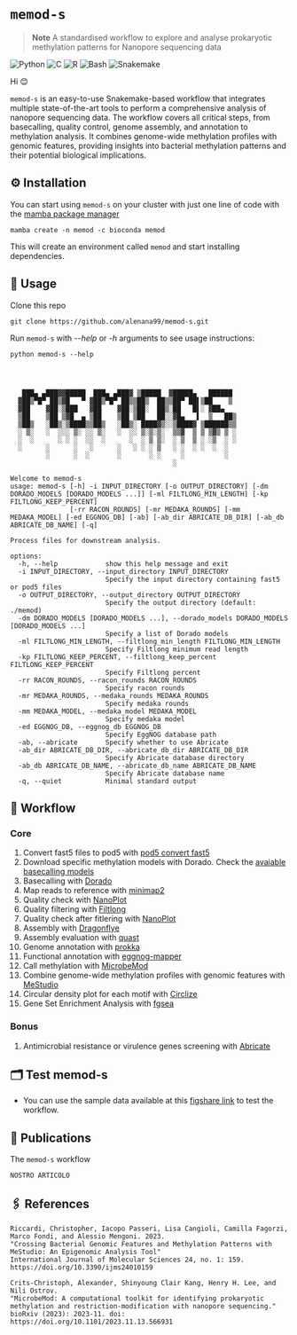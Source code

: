 # `memod-s`

> **Note**
> A standardised workflow to explore and analyse prokaryotic methylation patterns for Nanopore sequencing data

![Python](https://img.shields.io/badge/python-3670A0?style=for-the-badge&logo=python&logoColor=ffdd54) ![C](https://img.shields.io/badge/c-%2300599C.svg?style=for-the-badge&logo=c&logoColor=white) ![R](https://img.shields.io/badge/r-%23276DC3.svg?style=for-the-badge&logo=r&logoColor=white) ![Bash](https://img.shields.io/badge/bash-%234EAA25.svg?style=for-the-badge&logo=gnu-bash&logoColor=white) ![Snakemake](https://img.shields.io/badge/Snakemake-svg?style=for-the-badge&logo=c&logoColor=white) 


Hi :blush:

`memod-s` is an easy-to-use Snakemake-based workflow that integrates multiple state-of-the-art tools to perform a comprehensive analysis of nanopore sequencing data.
The workflow covers all critical steps, from basecalling, quality control, genome assembly, and annotation to methylation analysis.
It combines genome-wide methylation profiles with genomic features, providing insights into bacterial methylation patterns and their potential biological implications.

## ⚙️ Installation

You can start using `memod-s` on your cluster with just one line of code with the [mamba package manager](https://github.com/mamba-org/mamba)

```
mamba create -n memod -c bioconda memod
```

This will create an environment called `memod` and start installing dependencies.

## 🔧 Usage

Clone this repo

```
git clone https://github.com/alenana99/memod-s.git
```

Run `memod-s` with *--help* or *-h* arguments to see usage instructions:

```
python memod-s --help
```
```



   ███▄ ▄███▓▓█████  ███▄ ▄███▓ ▒█████  ▓█████▄   ██████
  ▓██▒▀█▀ ██▒▓█   ▀ ▓██▒▀█▀ ██▒▒██▒  ██▒▒██▀ ██▌▒██    ▒
  ▓██    ▓██░▒███   ▓██    ▓██░▒██░  ██▒░██   █▌░ ▓██▄
  ▒██    ▒██ ▒▓█  ▄ ▒██    ▒██ ▒██   ██░░▓█▄   ▌  ▒   ██▒
  ▒██▒   ░██▒░▒████▒▒██▒   ░██▒░ ████▓▒░░▒████▓ ▒██████▒▒
  ░ ▒░   ░  ░░░ ▒░ ░░ ▒░   ░  ░░ ▒░▒░▒░  ▒▒▓  ▒ ▒ ▒▓▒ ▒ ░
  ░  ░      ░ ░ ░  ░░  ░      ░  ░ ▒ ▒░  ░ ▒  ▒ ░ ░▒  ░ ░
  ░      ░      ░   ░      ░   ░ ░ ░ ▒   ░ ░  ░ ░  ░  ░
         ░      ░  ░       ░       ░ ░     ░          ░
                                         ░

Welcome to memod-s
usage: memod-s [-h] -i INPUT_DIRECTORY [-o OUTPUT_DIRECTORY] [-dm DORADO_MODELS [DORADO_MODELS ...]] [-ml FILTLONG_MIN_LENGTH] [-kp FILTLONG_KEEP_PERCENT]
               [-rr RACON_ROUNDS] [-mr MEDAKA_ROUNDS] [-mm MEDAKA_MODEL] [-ed EGGNOG_DB] [-ab] [-ab_dir ABRICATE_DB_DIR] [-ab_db ABRICATE_DB_NAME] [-q]

Process files for downstream analysis.

options:
  -h, --help            show this help message and exit
  -i INPUT_DIRECTORY, --input_directory INPUT_DIRECTORY
                        Specify the input directory containing fast5 or pod5 files
  -o OUTPUT_DIRECTORY, --output_directory OUTPUT_DIRECTORY
                        Specify the output directory (default: ./memod)
  -dm DORADO_MODELS [DORADO_MODELS ...], --dorado_models DORADO_MODELS [DORADO_MODELS ...]
                        Specify a list of Dorado models
  -ml FILTLONG_MIN_LENGTH, --filtlong_min_length FILTLONG_MIN_LENGTH
                        Specify Filtlong minimum read length
  -kp FILTLONG_KEEP_PERCENT, --filtlong_keep_percent FILTLONG_KEEP_PERCENT
                        Specify Filtlong percent
  -rr RACON_ROUNDS, --racon_rounds RACON_ROUNDS
                        Specify racon rounds
  -mr MEDAKA_ROUNDS, --medaka_rounds MEDAKA_ROUNDS
                        Specify medaka rounds
  -mm MEDAKA_MODEL, --medaka_model MEDAKA_MODEL
                        Specify medaka model
  -ed EGGNOG_DB, --eggnog_db EGGNOG_DB
                        Specify EggNOG database path
  -ab, --abricate       Specify whether to use Abricate
  -ab_dir ABRICATE_DB_DIR, --abricate_db_dir ABRICATE_DB_DIR
                        Specify Abricate database directory
  -ab_db ABRICATE_DB_NAME, --abricate_db_name ABRICATE_DB_NAME
                        Specify Abricate database name
  -q, --quiet           Minimal standard output

```

## 🐍 Workflow

### Core

1. Convert fast5 files to pod5 with [pod5 convert fast5](https://pod5-file-format.readthedocs.io/en/latest/docs/tools.html#pod5-convert-fast5)
2. Download specific methylation models with Dorado. Check the [avaiable basecalling models](https://github.com/nanoporetech/dorado?tab=readme-ov-file#available-basecalling-models)
3. Basecalling with [Dorado](https://github.com/nanoporetech/dorado)
4. Map reads to reference with [minimap2](https://github.com/lh3/minimap2)
5. Quality check with [NanoPlot](https://github.com/wdecoster/NanoPlot)
6. Quality filtering with [Filtlong](https://github.com/rrwick/Filtlong)
7. Quality check after fitlering with [NanoPlot](https://github.com/wdecoster/NanoPlot)
8. Assembly with [Dragonflye](https://github.com/rpetit3/dragonflye)
9. Assembly evaluation with [quast](https://github.com/ablab/quast)
10. Genome annotation with [prokka](https://github.com/tseemann/prokka)
11. Functional annotation with [eggnog-mapper](https://github.com/eggnogdb/eggnog-mapper)
12. Call methylation with [MicrobeMod](https://github.com/cultivarium/MicrobeMod)
13. Combine genome-wide methylation profiles with genomic features with [MeStudio](https://github.com/combogenomics/MeStudio) 
14. Circular density plot for each motif with [Circlize](https://github.com/jokergoo/circlize)
15. Gene Set Enrichment Analysis with [fgsea](https://github.com/alserglab/fgsea)

### Bonus

1.  Antimicrobial resistance or virulence genes screening with [Abricate](https://github.com/tseemann/abricate)

## 🗂️ Test memod-s

* You can use the sample data available at this [figshare link](https://figshare.com/account/items/28429985/edit) to test the workflow.


## 📄 Publications

The `memod-s` workflow 

```
NOSTRO ARTICOLO
```
## 🖇️ References
```
Riccardi, Christopher, Iacopo Passeri, Lisa Cangioli, Camilla Fagorzi, Marco Fondi, and Alessio Mengoni. 2023.
"Crossing Bacterial Genomic Features and Methylation Patterns with MeStudio: An Epigenomic Analysis Tool"
International Journal of Molecular Sciences 24, no. 1: 159.
https://doi.org/10.3390/ijms24010159

Crits-Christoph, Alexander, Shinyoung Clair Kang, Henry H. Lee, and Nili Ostrov.
"MicrobeMod: A computational toolkit for identifying prokaryotic methylation and restriction-modification with nanopore sequencing."
bioRxiv (2023): 2023-11. doi: https://doi.org/10.1101/2023.11.13.566931
```
